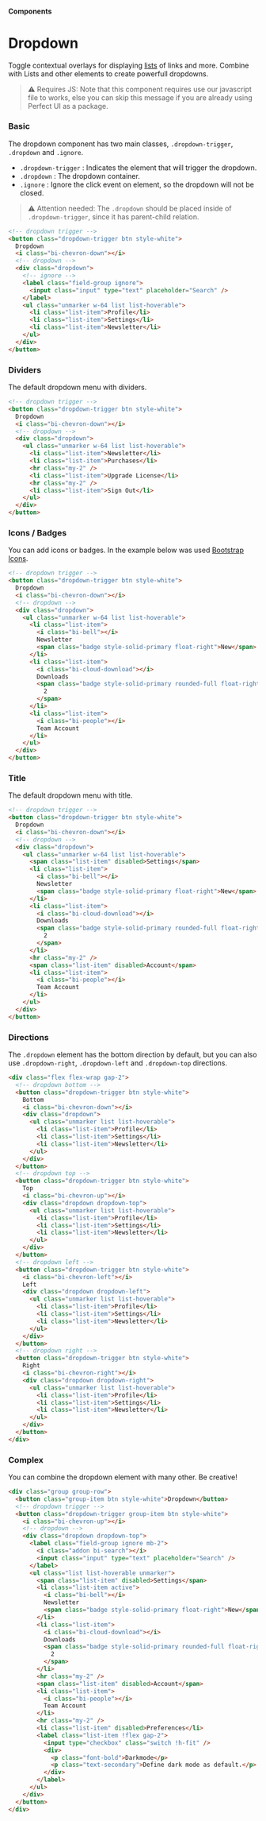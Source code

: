 #### Components

# Dropdown

Toggle contextual overlays for displaying [lists](https://github.com/chrissgon/perfectui/blob/main/docs/list.md) of links and more. Combine with Lists and other elements to create powerfull dropdowns.

> ⚠️ Requires JS: Note that this component requires use our javascript file to works, else you can skip this message if you are already using Perfect UI as a package.

### Basic

The dropdown component has two main classes, `.dropdown-trigger`, `.dropdown` and `.ignore`.

- `.dropdown-trigger` : Indicates the element that will trigger the dropdown.
- `.dropdown` : The dropdown container.
- `.ignore` : Ignore the click event on element, so the dropdown will not be closed.

> ⚠️ Attention needed:
> The `.dropdown` should be placed inside of `.dropdown-trigger`, since it has parent-child relation.

```html
<!-- dropdown trigger -->
<button class="dropdown-trigger btn style-white">
  Dropdown
  <i class="bi-chevron-down"></i>
  <!-- dropdown -->
  <div class="dropdown">
    <!-- ignore -->
    <label class="field-group ignore">
      <input class="input" type="text" placeholder="Search" />
    </label>
    <ul class="unmarker w-64 list list-hoverable">
      <li class="list-item">Profile</li>
      <li class="list-item">Settings</li>
      <li class="list-item">Newsletter</li>
    </ul>
  </div>
</button>
```

### Dividers

The default dropdown menu with dividers.

```html
<!-- dropdown trigger -->
<button class="dropdown-trigger btn style-white">
  Dropdown
  <i class="bi-chevron-down"></i>
  <!-- dropdown -->
  <div class="dropdown">
    <ul class="unmarker w-64 list list-hoverable">
      <li class="list-item">Newsletter</li>
      <li class="list-item">Purchases</li>
      <hr class="my-2" />
      <li class="list-item">Upgrade License</li>
      <hr class="my-2" />
      <li class="list-item">Sign Out</li>
    </ul>
  </div>
</button>
```

### Icons / Badges

You can add icons or badges. In the example below was used [Bootstrap Icons](https://icons.getbootstrap.com/).

```html
<!-- dropdown trigger -->
<button class="dropdown-trigger btn style-white">
  Dropdown
  <i class="bi-chevron-down"></i>
  <!-- dropdown -->
  <div class="dropdown">
    <ul class="unmarker w-64 list list-hoverable">
      <li class="list-item">
        <i class="bi-bell"></i>
        Newsletter
        <span class="badge style-solid-primary float-right">New</span>
      </li>
      <li class="list-item">
        <i class="bi-cloud-download"></i>
        Downloads
        <span class="badge style-solid-primary rounded-full float-right">
          2
        </span>
      </li>
      <li class="list-item">
        <i class="bi-people"></i>
        Team Account
      </li>
    </ul>
  </div>
</button>
```

### Title

The default dropdown menu with title.

```html
<!-- dropdown trigger -->
<button class="dropdown-trigger btn style-white">
  Dropdown
  <i class="bi-chevron-down"></i>
  <!-- dropdown -->
  <div class="dropdown">
    <ul class="unmarker w-64 list list-hoverable">
      <span class="list-item" disabled>Settings</span>
      <li class="list-item">
        <i class="bi-bell"></i>
        Newsletter
        <span class="badge style-solid-primary float-right">New</span>
      </li>
      <li class="list-item">
        <i class="bi-cloud-download"></i>
        Downloads
        <span class="badge style-solid-primary rounded-full float-right">
          2
        </span>
      </li>
      <hr class="my-2" />
      <span class="list-item" disabled>Account</span>
      <li class="list-item">
        <i class="bi-people"></i>
        Team Account
      </li>
    </ul>
  </div>
</button>
```

### Directions

The `.dropdown` element has the bottom direction by default, but you can also use `.dropdown-right`, `.dropdown-left` and `.dropdown-top` directions.

```html
<div class="flex flex-wrap gap-2">
  <!-- dropdown bottom -->
  <button class="dropdown-trigger btn style-white">
    Bottom
    <i class="bi-chevron-down"></i>
    <div class="dropdown">
      <ul class="unmarker list list-hoverable">
        <li class="list-item">Profile</li>
        <li class="list-item">Settings</li>
        <li class="list-item">Newsletter</li>
      </ul>
    </div>
  </button>
  <!-- dropdown top -->
  <button class="dropdown-trigger btn style-white">
    Top
    <i class="bi-chevron-up"></i>
    <div class="dropdown dropdown-top">
      <ul class="unmarker list list-hoverable">
        <li class="list-item">Profile</li>
        <li class="list-item">Settings</li>
        <li class="list-item">Newsletter</li>
      </ul>
    </div>
  </button>
  <!-- dropdown left -->
  <button class="dropdown-trigger btn style-white">
    <i class="bi-chevron-left"></i>
    Left
    <div class="dropdown dropdown-left">
      <ul class="unmarker list list-hoverable">
        <li class="list-item">Profile</li>
        <li class="list-item">Settings</li>
        <li class="list-item">Newsletter</li>
      </ul>
    </div>
  </button>
  <!-- dropdown right -->
  <button class="dropdown-trigger btn style-white">
    Right
    <i class="bi-chevron-right"></i>
    <div class="dropdown dropdown-right">
      <ul class="unmarker list list-hoverable">
        <li class="list-item">Profile</li>
        <li class="list-item">Settings</li>
        <li class="list-item">Newsletter</li>
      </ul>
    </div>
  </button>
</div>
```

### Complex

You can combine the dropdown element with many other. Be creative!

```html
<div class="group group-row">
  <button class="group-item btn style-white">Dropdown</button>
  <!-- dropdown trigger -->
  <button class="dropdown-trigger group-item btn style-white">
    <i class="bi-chevron-up"></i>
    <!-- dropdown -->
    <div class="dropdown dropdown-top">
      <label class="field-group ignore mb-2">
        <i class="addon bi-search"></i>
        <input class="input" type="text" placeholder="Search" />
      </label>
      <ul class="list list-hoverable unmarker">
        <span class="list-item" disabled>Settings</span>
        <li class="list-item active">
          <i class="bi-bell"></i>
          Newsletter
          <span class="badge style-solid-primary float-right">New</span>
        </li>
        <li class="list-item">
          <i class="bi-cloud-download"></i>
          Downloads
          <span class="badge style-solid-primary rounded-full float-right">
            2
          </span>
        </li>
        <hr class="my-2" />
        <span class="list-item" disabled>Account</span>
        <li class="list-item">
          <i class="bi-people"></i>
          Team Account
        </li>
        <hr class="my-2" />
        <li class="list-item" disabled>Preferences</li>
        <label class="list-item !flex gap-2">
          <input type="checkbox" class="switch !h-fit" />
          <div>
            <p class="font-bold">Darkmode</p>
            <p class="text-secondary">Define dark mode as default.</p>
          </div>
        </label>
      </ul>
    </div>
  </button>
</div>
```
